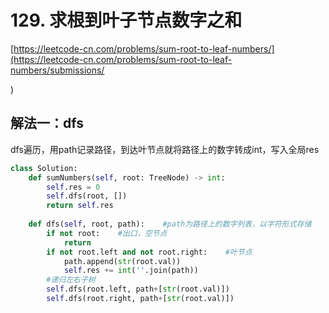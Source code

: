# 129. 求根到叶子节点数字之和

[https://leetcode-cn.com/problems/sum-root-to-leaf-numbers/](https://leetcode-cn.com/problems/sum-root-to-leaf-numbers/submissions/

)

## 解法一：dfs

dfs遍历，用path记录路径，到达叶节点就将路径上的数字转成int，写入全局res

```python
class Solution:
    def sumNumbers(self, root: TreeNode) -> int:
        self.res = 0
        self.dfs(root, [])
        return self.res
    
    def dfs(self, root, path):    #path为路径上的数字列表，以字符形式存储
        if not root:    #出口，空节点
            return 
        if not root.left and not root.right:    #叶节点
            path.append(str(root.val))            
            self.res += int(''.join(path))
        #递归左右子树
        self.dfs(root.left, path+[str(root.val)])
        self.dfs(root.right, path+[str(root.val)])
```

